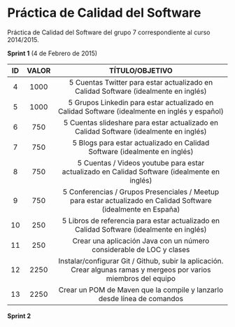 # Práctica de Calidad del Software

Práctica de Calidad del Software del grupo 7 correspondiente al curso 2014/2015.

<b>Sprint 1</b> (4 de Febrero de 2015)

| ID | VALOR |                                                   TÍTULO/OBJETIVO                                                   |
|:--:|:-----:|:-------------------------------------------------------------------------------------------------------------------:|
| 4  |  1000 |       5 Cuentas Twitter para estar actualizado en Calidad Software (idealmente en inglés)       |
|  5 |  1000 |            5 Grupos Linkedin para estar actualizado en Calidad Software (idealmente en inglés y español)            |
|  6 |  750  |                5 Cuentas slideshare para estar actualizado en Calidad Software (idealmente en inglés)               |
|  7 |  750  |                      5 Blogs para estar actualizado en Calidad Software (idealmente en inglés)                      |
|  8 |  750  |             5 Cuentas / Videos youtube para estar actualizado en Calidad Software (idealmente en inglés)            |
|  9 |  750  |   5 Conferencias / Grupos Presenciales / Meetup para estar actualizado en Calidad Software (idealmente en España)   |
| 10 |  250  |               5 Libros de referencia para estar actualizado en Calidad Software (idealmente en inglés)              |
| 11 |  250  |                         Crear una aplicación Java con un número considerable de LOC y clases                        |
| 12 |  2250 | Instalar/configurar Git / Github, subir la aplicación. Crear algunas ramas y mergeos por varios miembros del equipo |
| 13 |  2250 |                       Crear un POM de Maven que la compile y lanzarlo desde línea de comandos                       |

<b>Sprint 2</b>
